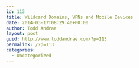 ```yaml
---
id: 113
title: Wildcard Domains, VPNs and Mobile Devices
date: 2014-03-17T08:29:40+00:00
author: Todd Andrae
layout: post
guid: http://www.toddandrae.com/?p=113
permalink: /?p=113
categories:
  - Uncategorized
---
```

